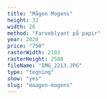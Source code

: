 ```yaml
---
title: "Mågen Mogens"
height: 32
width: 26
method: "Farveblyant på papir"
year: 2020
price: "750"
rasterWidth: 2103
rasterHeight: 2588
fileName: "IMG_2213.JPG"
type: "tegning"
show: "yes"
slug: "maagen-mogens"
---
```

